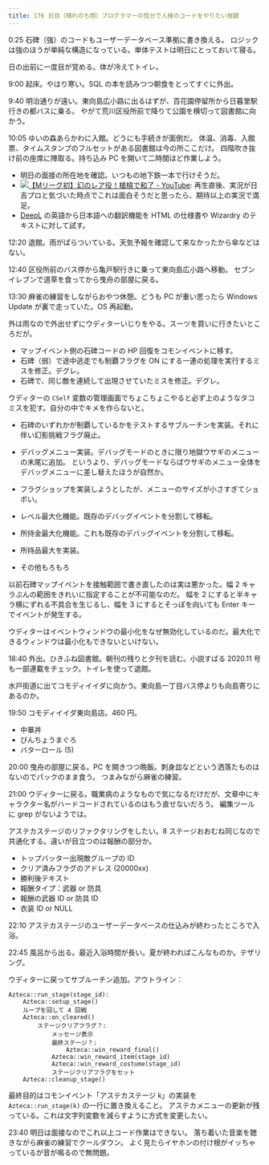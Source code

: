 ```yaml
---
title: 176 日目（晴れのち雨）プログラマーの性分で人様のコードをやりたい放題
---
```


0:25 石碑（強）のコードもユーザーデータベース準拠に書き換える。
ロジックは強のほうが単純な構造になっている。単体テストは明日にとっておいて寝る。

日の出前に一度目が覚める。体が冷えてトイレ。

9:00 起床。やはり寒い。SQL の本を読みつつ朝食をとってすぐに外出。

9:40 明治通りが遠い。東向島広小路に出るはずが、百花園停留所から日暮里駅行きの都バスに乗る。
やがて荒川区役所前で降りて公園を横切って図書館に向かう。

10:05 ゆいの森あらかわに入館。どうにも手続きが面倒だ。
体温、消毒、入館票、タイムスタンプのフルセットがある図書館は今の所ここだけ。
四階吹き抜け前の座席に陣取る。持ち込み PC を開いて二時間ほど作業しよう。

* 明日の面接の所在地を確認。いつもの地下鉄一本で行けそうだ。
* [![【Mリーグ初】幻のレア役！槍槓で和了 - YouTube](http://img.youtube.com/vi/oHfOdK8GLhM/1.jpg)](https://www.youtube.com/watch?v=oHfOdK8GLhM):
  再生直後、実況が日吉プロと気づいた時点でこれは面白そうだと思ったら、期待以上の実況で満足。
* [DeepL] の英語から日本語への翻訳機能を HTML の仕様書や Wizardry のテキストに対して試す。

12:20 退館。雨がぱらついている。天気予報を確認して来なかったから傘などはない。

12:40 区役所前のバス停から亀戸駅行きに乗って東向島広小路へ移動。
セブンイレブンで道草を食ってから曳舟の部屋に戻る。

13:30 麻雀の練習をしながらおやつ休憩。どうも PC が重い思ったら Windows Update が裏で走っていた。OS 再起動。

外は雨なので外出せずにウディターいじりをやる。スーツを買いに行きたいところだが。

* マップイベント側の石碑コードの HP 回復をコモンイベントに移す。
* 石碑（弱）で途中逃走でも制覇フラグを ON にする一連の処理を実行するミスを修正。デグレ。
* 石碑で、同じ敵を連続して出現させていたミスを修正。デグレ。

ウディターの `CSelf` 変数の管理画面でちょこちょこやると必ず上のようなタコミスを犯す。自分の中でキメを作らないと。

* 石碑のいずれかが制覇しているかをテストするサブルーチンを実装。それに伴い幻影挑戦フラグ廃止。
* デバッグメニュー実装。デバッグモードのときに限り地獄ウサギのメニューの末尾に追加。
  というより、デバッグモードならばウサギのメニュー全体をデバッグメニューに差し替えたほうが自然か。

* フラグショップを実装しようとしたが、メニューのサイズが小さすぎてショボい。
* レベル最大化機能。既存のデバッグイベントを分割して移転。
* 所持金最大化機能。これも既存のデバッグイベントを分割して移転。
* 所持品最大を実装。
* その他もろもろ

以前石碑マップイベントを接触範囲で書き直したのは実は悪かった。幅 2 キャラぶんの範囲をきれいに指定することが不可能なのだ。
幅を 2 にすると半キャラ横にずれる不具合を生じるし、幅を 3 にするとそっぽを向いても Enter キーでイベントが発生する。

ウディターはイベントウィンドウの最小化をなぜ無効化しているのだ。最大化できるウィンドウは最小化もできないといけない。

18:40 外出。ひきふね図書館。朝刊の残りと夕刊を読む。小説すばる 2020.11 号も一部連載をチェック。トイレを使って退館。

水戸街道に出てコモディイイダに向かう。東向島一丁目バス停よりも向島寄りにあるのか。

19:50 コモディイイダ東向島店。460 円。

* 中華丼
* びんちょうまぐろ
* バターロール (5)

20:00 曳舟の部屋に戻る。PC を開きつつ晩飯。刺身皿などという洒落たものはないのでパックのまま食う。
つまみながら麻雀の練習。

21:00 ウディターに戻る。職業病のようなもので気になるだけだが、文章中にキャラクター名がハードコードされているのはもう直せないだろう。
編集ツールに grep がないようでは。

アステカステージのリファクタリングをしたい。8 ステージおおむね同じなので共通化する。違いが目立つのは報酬の部分か。

* トップバッター出現敵グループの ID
* クリア済みフラグのアドレス (20000xx)
* 勝利後テキスト
* 報酬タイプ：武器 or 防具
* 報酬の武器 ID or 防具 ID
* 衣装 ID or NULL

22:10 アステカステージのユーザーデータベースの仕込みが終わったところで入浴。

22:45 風呂から出る。最近入浴時間が長い。夏が終わればこんなものか。テザリング。

ウディターに戻ってサブルーチン追加。アウトライン：

```text
Azteca::run_stage(stage_id):
    Azteca::setup_stage()
    ループを回して 4 回戦
    Azteca::on_cleared()
        ステージクリアフラグ？:
            メッセージ表示
            最終ステージ？:
                Azteca::win_reward_final()
            Azteca::win_reward_item(stage_id)
            Azteca::win_reward_costume(stage_id)
            ステージクリアフラグをセット
    Azteca::cleanup_stage()
```

最終目的はコモンイベント「アステカステージ k」の実装を `Azteca::run_stage(k)` の一行に置き換えること。
アステカメニューの更新が残っている。これは文字列変数を減らすように方式を変更したい。

23:40 明日は面接なのでこれ以上コード作業はできない。
落ち着いた音楽を聴きながら麻雀の練習でクールダウン。
よく見たらイヤホンの付け根がイッちゃっているが音が鳴るので無問題。

[DeepL]: https://www.deepl.com/translator
